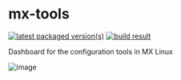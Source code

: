 # mx-tools

[![latest packaged version(s)](https://repology.org/badge/latest-versions/mx-tools.svg)](https://repology.org/project/mx-tools/versions)
[![build result](https://build.opensuse.org/projects/home:mx-packaging/packages/mx-tools/badge.svg?type=default)](https://software.opensuse.org//download.html?project=home%3Amx-packaging&package=mx-tools)

Dashboard for the configuration tools in MX Linux

![image](https://github.com/MX-Linux/mx-tools/assets/418436/35cb4aa6-be40-4b84-8a24-c92fc610e52b)

